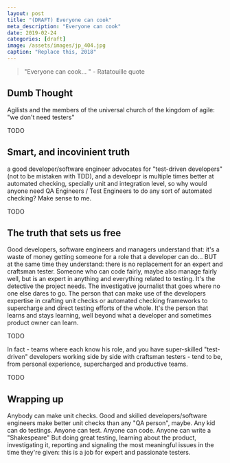 ```yaml
---
layout: post
title: "(DRAFT) Everyone can cook"
meta_description: "Everyone can cook"
date: 2019-02-24
categories: [draft]
image: /assets/images/jp_404.jpg
caption: "Replace this, 2018"
---
```


> "Everyone can cook... " - Ratatouille quote

## Dumb Thought

Agilists and the members of the universal church of the kingdom of agile: "we don't need testers"

TODO

## Smart, and incovinient truth

a good developer/software engineer advocates for "test-driven developers" (not to be mistaken with TDD), and a develoepr is multiple times better at automated checking, specially unit and integration level, so why would anyone need QA Engineers / Test Engineers to do any sort of automated checking? Make sense to me.

TODO

## The truth that sets us free

Good developers, software engineers and managers understand that: it's a waste of money getting someone for a role that a developer can do... BUT at the same time they understand: there is no replacement for an expert and craftsman tester. Someone who can code fairly, maybe also manage fairly well, but is an expert in anything and everything related to testing. It's the detective the project needs. The investigative journalist that goes where no one else dares to go. The person that can make use of the developers expertise in crafting unit checks or automated checking frameworks to supercharge and direct testing efforts of the whole. It's the person that learns and stays learning, well beyond what a developer and sometimes product owner can learn.

TODO

In fact - teams where each know his role, and you have super-skilled "test-driven" developers working side by side with craftsman testers - tend to be, from personal experience, supercharged and productive teams.

TODO

## Wrapping up

Anybody can make unit checks. Good and skilled developers/software engineers make better unit checks than any "QA person", maybe.
Any kid can do testings. Anyone can test. Anyone can code. Anyone can write a "Shakespeare" But doing great testing, learning about the product, investigating it, reporting and signaling the most meaningful issues in the time they're given: this is a job for expert and passionate testers.
